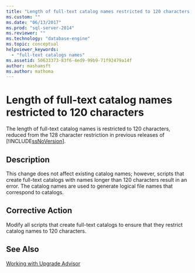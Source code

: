 ```yaml
---
title: "Length of full-text catalog names restricted to 120 characters | Microsoft Docs"
ms.custom: ""
ms.date: "06/13/2017"
ms.prod: "sql-server-2014"
ms.reviewer: ""
ms.technology: "database-engine"
ms.topic: conceptual
helpviewer_keywords: 
  - "full-text catalogs names"
ms.assetid: 50633373-83f6-4ed9-99b9-71f92479a14f
author: mashamsft
ms.author: mathoma
---
```

# Length of full-text catalog names restricted to 120 characters
  The length of full-text catalog names is restricted to 120 characters, reduced from the 128 character restriction in previous releases of [!INCLUDE[ssNoVersion](../../includes/ssnoversion-md.md)].  
  
## Description  
 This change does not affect existing catalog names; however, scripts that create full-text catalogs with names longer than 120 characters result in an error. The catalog names are used to generate logical file names that correspond to catalogs.  
  
## Corrective Action  
 Modify all scripts that create full-text catalogs to ensure that they restrict catalog names to 120 characters.  
  
## See Also  
 [Working with Upgrade Advisor](../../../2014/sql-server/install/working-with-upgrade-advisor.md)  
  
  
